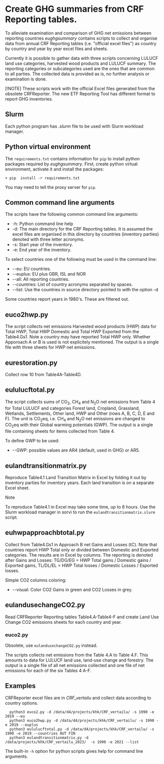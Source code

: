 # Create GHG summaries from CRF Reporting tables.

To alleviate examination and comparison of GHG net emissions between reporting countries
*eughgsummary* contains scripts to collect and organise data from annual CRF Reporting tables
(i.e. "official excel files") as country by country and year by year excel files and sheets. 

Currently it is possible to gather data with three scripts concerning LULUCF land use categories,
harvested wood products and LULUCF summary. The reporting categories or subcategories used are the ones 
that are common to all parties. The collected data is provided as is, no further analysis or examination is done.

[!NOTE]
These scripts work with the official Excel files generated from the obsolete CRFReporter. 
The new ETF Reporting Tool has different format to report GHG inventories.

## Slurm 
Each python program has *.slurm* file to be used with Slurm workload manager.

## Python virtual environment
The `requirements.txt`  contains information for `pip` to install python packages
required by *eughgsummary*. First, create python virtual environment, activate it and
install the packages:

	+ pip  install -r requirements.txt

You may need to tell the proxy server for `pip`.

## Common command line arguments
The scripts have the following common command line arguments:
+ -h: Python command line help
+ -d: The main directory for the CRF Reporting tables. It is assumed the excel files are
      organised in this directory by countries (inventory parties) denoted with three letter acronyms.
+ -s: Start year of the inventory.
+ -e: End year of the inventory.

To select countries one of the following must be used in the command line:
+ --eu: EU countries.
+ --euplus: EU plus GBR, ISL and NOR
+ --all: All reporting countries.
+ --countries: List of country acronyms separated by spaces.
+ --list: Use the countries in source directory pointed to with the option -d

Some countries report years in 1980's. These are filtered out.

## euco2hwp.py
The script collects net emissions Harvested wood products (HWP) data for Total HWP, Total HWP Domestic
and Total HWP Exported from the Table4.Gs1. Note a country may have reported Total HWP only.
Whether Apporoach A or B is used is not explicitely mentioned. The output is a single
file with three sheets for HWP net emissions.
  
## eurestoration.py
Collect row 10 from Table4A-Table4D.

## eululucftotal.py
The script collects sums of CO<sub>2</sub>, CH<sub>4</sub> and N<sub>2</sub>O net emissions from Table 4 for 
Total LULUCF and categories Forest land, Cropland, Grassland, Wetlands, Settlements, Other land, HWP and
Other (rows A, B, C, D, E and F).  The unit is CO<sub>2</sub>eq, i.e. CH<sub>4</sub> and N<sub>2</sub>O
net emissions are changed to CO<sub>2</sub>eq  with their Global warming potentials (GWP).
The output is a single file containing sheets for items collected from Table 4.
  
To define GWP to be used:
+ --GWP: possible values are AR4 (default, used in GHG) or AR5.

##  eulandtransitionmatrix.py
Reproduce Table4.1 Land Transition Matrix in Excel by folding it out by inventory parties 
for inventory years. Each land transition is on a separate Excel sheet.  

>[!NOTE]
>To reproduce Table4.1 in Excel may take some time, up to 8 hours. Use the Slurm  workload manager in sorvi to run the
>`eulandtransitionmatrix.slurm` script.

## euhwpapproachbtotal.py
Collect from Table4.Gs1 in Approach B net Gains and Losses (tC). Note that countries report HWP Total only or divided
between Domestic and Exported categories. The results are in Excel by columns. The reporting is denoted after Gains
and Losses: TG/DG/EG = HWP Total gains / Domestic gains / Exported gains, 
TL/DL/EL = HWP Total losses / Domestic Losses / Esported losses.

Simple CO2 columns coloring:
+ --visual: Color CO2 Gains in green and CO2 Losses in grey.

## eulandusechangeCO2.py
Read CRFReporter Reporting tables Table4.A-Table4-F and create Land Use Change CO2 emissions sheets for each country and year.

### euco2.py

Obsolete, use `eulandusechangeCO2.py` instead.

The scripts collects net emissions from the Table 4.A to Table 4.F. This amounts to data for LULUCF
land use, land-use change and forestry. The output is a single file of all net emissions collected
and one file of net emissions for each of the six Tables 4 A-F.

## Examples

CRFReporter excel files are in *CRF_vertailu* and collect data according to country options.

      python3 euco2.py -d /data/d4/projects/khk/CRF_vertailu/ -s 1990 -e 2019 --eu 
      python3 euco2hwp.py -d /data/d4/projects/khk/CRF_vertailu/ -s 1990 -e 2019 --euplus 
      python3 eululucftotal.py -d /data/d4/projects/khk/CRF_vertailu/ -s 1990 -e 2019 --countries AUT FIN
      python3 eulandtransitionmatrix.py -d /data/projects/khk/CRF_vertailu_2023/  -s 1990 -e 2021 --list
	  
The built-in `-h` option for python scripts gives help for command line arguments.



